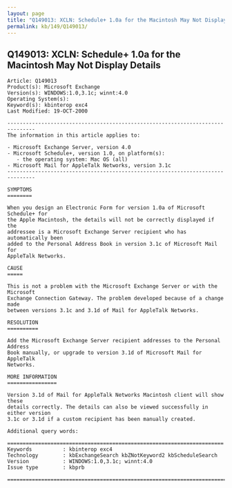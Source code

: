 ```yaml
---
layout: page
title: "Q149013: XCLN: Schedule+ 1.0a for the Macintosh May Not Display Details"
permalink: kb/149/Q149013/
---
```


## Q149013: XCLN: Schedule+ 1.0a for the Macintosh May Not Display Details

	Article: Q149013
	Product(s): Microsoft Exchange
	Version(s): WINDOWS:1.0,3.1c; winnt:4.0
	Operating System(s): 
	Keyword(s): kbinterop exc4
	Last Modified: 19-OCT-2000
	
	-------------------------------------------------------------------------------
	The information in this article applies to:
	
	- Microsoft Exchange Server, version 4.0 
	- Microsoft Schedule+, version 1.0, on platform(s):
	   - the operating system: Mac OS (all) 
	- Microsoft Mail for AppleTalk Networks, version 3.1c 
	-------------------------------------------------------------------------------
	
	SYMPTOMS
	========
	
	When you design an Electronic Form for version 1.0a of Microsoft Schedule+ for
	the Apple Macintosh, the details will not be correctly displayed if the
	addressee is a Microsoft Exchange Server recipient who has automatically been
	added to the Personal Address Book in version 3.1c of Microsoft Mail for
	AppleTalk Networks.
	
	CAUSE
	=====
	
	This is not a problem with the Microsoft Exchange Server or with the Microsoft
	Exchange Connection Gateway. The problem developed because of a change made
	between versions 3.1c and 3.1d of Mail for AppleTalk Networks.
	
	RESOLUTION
	==========
	
	Add the Microsoft Exchange Server recipient addresses to the Personal Address
	Book manually, or upgrade to version 3.1d of Microsoft Mail for AppleTalk
	Networks.
	
	MORE INFORMATION
	================
	
	Version 3.1d of Mail for AppleTalk Networks Macintosh client will show these
	details correctly. The details can also be viewed successfully in either version
	3.1c or 3.1d if a custom recipient has been manually created.
	
	Additional query words:
	
	======================================================================
	Keywords          : kbinterop exc4 
	Technology        : kbExchangeSearch kbZNotKeyword2 kbScheduleSearch
	Version           : WINDOWS:1.0,3.1c; winnt:4.0
	Issue type        : kbprb
	
	=============================================================================
	
